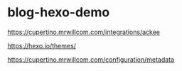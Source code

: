 # blog-hexo-demo

https://cupertino.mrwillcom.com/integrations/ackee

https://hexo.io/themes/



https://cupertino.mrwillcom.com/configuration/metadata 
